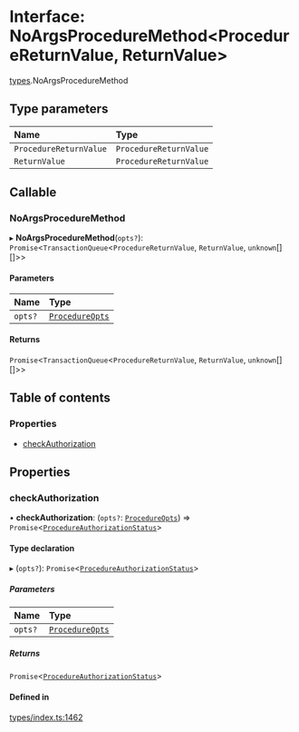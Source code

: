 # Interface: NoArgsProcedureMethod<ProcedureReturnValue, ReturnValue\>

[types](../wiki/types).NoArgsProcedureMethod

## Type parameters

| Name | Type |
| :------ | :------ |
| `ProcedureReturnValue` | `ProcedureReturnValue` |
| `ReturnValue` | `ProcedureReturnValue` |

## Callable

### NoArgsProcedureMethod

▸ **NoArgsProcedureMethod**(`opts?`): `Promise`<`TransactionQueue`<`ProcedureReturnValue`, `ReturnValue`, `unknown`[][]\>\>

#### Parameters

| Name | Type |
| :------ | :------ |
| `opts?` | [`ProcedureOpts`](../wiki/types.ProcedureOpts) |

#### Returns

`Promise`<`TransactionQueue`<`ProcedureReturnValue`, `ReturnValue`, `unknown`[][]\>\>

## Table of contents

### Properties

- [checkAuthorization](../wiki/types.NoArgsProcedureMethod#checkauthorization)

## Properties

### checkAuthorization

• **checkAuthorization**: (`opts?`: [`ProcedureOpts`](../wiki/types.ProcedureOpts)) => `Promise`<[`ProcedureAuthorizationStatus`](../wiki/types.ProcedureAuthorizationStatus)\>

#### Type declaration

▸ (`opts?`): `Promise`<[`ProcedureAuthorizationStatus`](../wiki/types.ProcedureAuthorizationStatus)\>

##### Parameters

| Name | Type |
| :------ | :------ |
| `opts?` | [`ProcedureOpts`](../wiki/types.ProcedureOpts) |

##### Returns

`Promise`<[`ProcedureAuthorizationStatus`](../wiki/types.ProcedureAuthorizationStatus)\>

#### Defined in

[types/index.ts:1462](https://github.com/PolymeshAssociation/polymesh-sdk/blob/3d14e829/src/types/index.ts#L1462)

